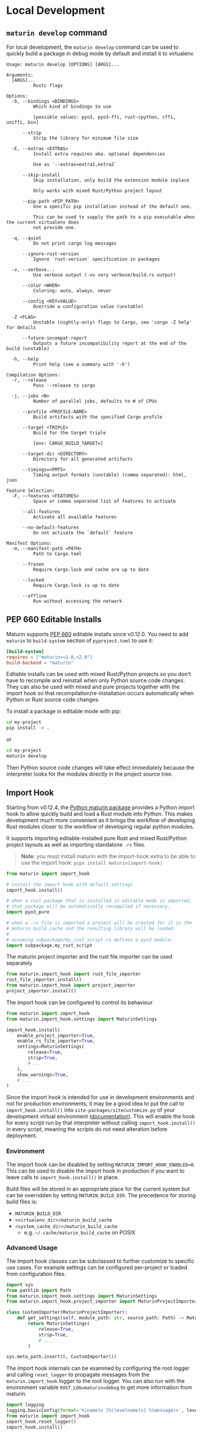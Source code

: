 # Local Development

## `maturin develop` command

For local development, the `maturin develop` command can be used to quickly
build a package in debug mode by default and install it to virtualenv.

```
Usage: maturin develop [OPTIONS] [ARGS]...

Arguments:
  [ARGS]...
          Rustc flags

Options:
  -b, --bindings <BINDINGS>
          Which kind of bindings to use

          [possible values: pyo3, pyo3-ffi, rust-cpython, cffi, uniffi, bin]

      --strip
          Strip the library for minimum file size

  -E, --extras <EXTRAS>
          Install extra requires aka. optional dependencies

          Use as `--extras=extra1,extra2`

      --skip-install
          Skip installation, only build the extension module inplace

          Only works with mixed Rust/Python project layout

      --pip-path <PIP_PATH>
          Use a specific pip installation instead of the default one.

          This can be used to supply the path to a pip executable when the current virtualenv does
          not provide one.

  -q, --quiet
          Do not print cargo log messages

      --ignore-rust-version
          Ignore `rust-version` specification in packages

  -v, --verbose...
          Use verbose output (-vv very verbose/build.rs output)

      --color <WHEN>
          Coloring: auto, always, never

      --config <KEY=VALUE>
          Override a configuration value (unstable)

  -Z <FLAG>
          Unstable (nightly-only) flags to Cargo, see 'cargo -Z help' for details

      --future-incompat-report
          Outputs a future incompatibility report at the end of the build (unstable)

  -h, --help
          Print help (see a summary with '-h')

Compilation Options:
  -r, --release
          Pass --release to cargo

  -j, --jobs <N>
          Number of parallel jobs, defaults to # of CPUs

      --profile <PROFILE-NAME>
          Build artifacts with the specified Cargo profile

      --target <TRIPLE>
          Build for the target triple

          [env: CARGO_BUILD_TARGET=]

      --target-dir <DIRECTORY>
          Directory for all generated artifacts

      --timings=<FMTS>
          Timing output formats (unstable) (comma separated): html, json

Feature Selection:
  -F, --features <FEATURES>
          Space or comma separated list of features to activate

      --all-features
          Activate all available features

      --no-default-features
          Do not activate the `default` feature

Manifest Options:
  -m, --manifest-path <PATH>
          Path to Cargo.toml

      --frozen
          Require Cargo.lock and cache are up to date

      --locked
          Require Cargo.lock is up to date

      --offline
          Run without accessing the network
```

## PEP 660 Editable Installs

Maturin supports [PEP 660](https://www.python.org/dev/peps/pep-0660/) editable installs since v0.12.0.
You need to add `maturin` to `build-system` section of `pyproject.toml` to use it:

```toml
[build-system]
requires = ["maturin>=1.0,<2.0"]
build-backend = "maturin"
```

Editable installs can be used with mixed Rust/Python projects so you
don't have to recompile and reinstall when only Python source code changes.
They can also be used with mixed and pure projects together with the
import hook so that recompilation/re-installation occurs automatically
when Python or Rust source code changes.

To install a package in editable mode with pip:

```bash
cd my-project
pip install -e .
```
or
```bash
cd my-project
maturin develop
```

Then Python source code changes will take effect immediately because the interpreter looks
for the modules directly in the project source tree.

## Import Hook

Starting from v0.12.4, the [Python maturin package](https://pypi.org/project/maturin/) provides
a Python import hook to allow quickly build and load a Rust module into Python.
This makes development much more convenient as it brings the workflow of
developing Rust modules closer to the workflow of developing regular python modules.

It supports importing editable-installed pure Rust and mixed Rust/Python project
layouts as well as importing standalone `.rs` files.

> **Note**: you must install maturin with the import-hook extra to be
> able to use the import hook: `pipx install maturin[import-hook]`

```python
from maturin import import_hook

# install the import hook with default settings
import_hook.install()

# when a rust package that is installed in editable mode is imported,
# that package will be automatically recompiled if necessary.
import pyo3_pure

# when a .rs file is imported a project will be created for it in the
# maturin build cache and the resulting library will be loaded.
#
# assuming subpackage/my_rust_script.rs defines a pyo3 module:
import subpackage.my_rust_script
```

The maturin project importer and the rust file importer can be used separately
```python
from maturin.import_hook import rust_file_importer
rust_file_importer.install()
from maturin.import_hook import project_importer
project_importer.install()
```

The import hook can be configured to control its behaviour
```python
from maturin import import_hook
from maturin.import_hook.settings import MaturinSettings

import_hook.install(
    enable_project_importer=True,
    enable_rs_file_importer=True,
    settings=MaturinSettings(
        release=True,
        strip=True,
        # ...
    ),
    show_warnings=True,
    # ...
)
```

Since the import hook is intended for use in development environments and not for
production environments, it may be a good idea to put the call to `import_hook.install()`
into `site-packages/sitecustomize.py` of your development virtual environment
([documentation](https://docs.python.org/3/library/site.html)). This will
enable the hook for every script run by that interpreter without calling `import_hook.install()`
in every script, meaning the scripts do not need alteration before deployment.

### Environment
The import hook can be disabled by setting `MATURIN_IMPORT_HOOK_ENABLED=0`. This can be used to disable
the import hook in production if you want to leave calls to `import_hook.install()` in place.

Build files will be stored in an appropriate place for the current system but can be overridden
by setting `MATURIN_BUILD_DIR`. The precedence for storing build files is:

* `MATURIN_BUILD_DIR`
* `<virtualenv_dir>/maturin_build_cache`
* `<system_cache_dir>/maturin_build_cache`
    * e.g. `~/.cache/maturin_build_cache` on POSIX

### Advanced Usage

The import hook classes can be subclassed to further customize to specific use cases.
For example settings can be configured per-project or loaded from configuration files.
```python
import sys
from pathlib import Path
from maturin.import_hook.settings import MaturinSettings
from maturin.import_hook.project_importer import MaturinProjectImporter

class CustomImporter(MaturinProjectImporter):
    def get_settings(self, module_path: str, source_path: Path) -> MaturinSettings:
        return MaturinSettings(
            release=True,
            strip=True,
            # ...
        )

sys.meta_path.insert(0, CustomImporter())
```

The import hook internals can be examined by configuring the root logger and
calling `reset_logger` to propagate messages from the `maturin.import_hook` logger
to the root logger. You can also run with the environment variable `RUST_LOG=maturin=debug`
to get more information from maturin.
```python
import logging
logging.basicConfig(format='%(name)s [%(levelname)s] %(message)s', level=logging.DEBUG)
from maturin import import_hook
import_hook.reset_logger()
import_hook.install()
```
